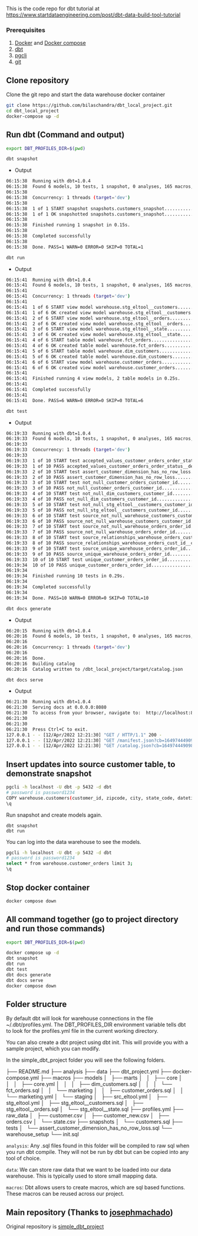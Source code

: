 This is the code repo for dbt tutorial at https://www.startdataengineering.com/post/dbt-data-build-tool-tutorial

### Prerequisites

1. [Docker](https://docs.docker.com/get-docker/) and [Docker compose](https://docs.docker.com/compose/install/)
2. [dbt](https://docs.getdbt.com/dbt-cli/installation/)
3. [pgcli](https://www.pgcli.com/install)
4. [git](https://git-scm.com/book/en/v2/Getting-Started-Installing-Git)

## Clone repository
Clone the git repo and start the data warehouse docker container

```bash
git clone https://github.com/bilaschandra/dbt_local_project.git
cd dbt_local_project
docker-compose up -d
```

## Run dbt (Command and output)

```bash
export DBT_PROFILES_DIR=$(pwd)
```
```bash
dbt snapshot
```
- Output
```bash
06:15:38  Running with dbt=1.0.4
06:15:38  Found 6 models, 10 tests, 1 snapshot, 0 analyses, 165 macros, 0 operations, 0 seed files, 3 sources, 0 exposures, 0 metrics
06:15:38  
06:15:38  Concurrency: 1 threads (target='dev')
06:15:38  
06:15:38  1 of 1 START snapshot snapshots.customers_snapshot.............................. [RUN]
06:15:38  1 of 1 OK snapshotted snapshots.customers_snapshot.............................. [SELECT 100 in 0.05s]
06:15:38  
06:15:38  Finished running 1 snapshot in 0.15s.
06:15:38  
06:15:38  Completed successfully
06:15:38  
06:15:38  Done. PASS=1 WARN=0 ERROR=0 SKIP=0 TOTAL=1
```

```bash
dbt run
```
- Output
```bash
06:15:41  Running with dbt=1.0.4
06:15:41  Found 6 models, 10 tests, 1 snapshot, 0 analyses, 165 macros, 0 operations, 0 seed files, 3 sources, 0 exposures, 0 metrics
06:15:41  
06:15:41  Concurrency: 1 threads (target='dev')
06:15:41  
06:15:41  1 of 6 START view model warehouse.stg_eltool__customers......................... [RUN]
06:15:41  1 of 6 OK created view model warehouse.stg_eltool__customers.................... [CREATE VIEW in 0.03s]
06:15:41  2 of 6 START view model warehouse.stg_eltool__orders............................ [RUN]
06:15:41  2 of 6 OK created view model warehouse.stg_eltool__orders....................... [CREATE VIEW in 0.02s]
06:15:41  3 of 6 START view model warehouse.stg_eltool__state............................. [RUN]
06:15:41  3 of 6 OK created view model warehouse.stg_eltool__state........................ [CREATE VIEW in 0.02s]
06:15:41  4 of 6 START table model warehouse.fct_orders................................... [RUN]
06:15:41  4 of 6 OK created table model warehouse.fct_orders.............................. [SELECT 999 in 0.03s]
06:15:41  5 of 6 START table model warehouse.dim_customers................................ [RUN]
06:15:41  5 of 6 OK created table model warehouse.dim_customers........................... [SELECT 100 in 0.02s]
06:15:41  6 of 6 START view model warehouse.customer_orders............................... [RUN]
06:15:41  6 of 6 OK created view model warehouse.customer_orders.......................... [CREATE VIEW in 0.02s]
06:15:41  
06:15:41  Finished running 4 view models, 2 table models in 0.25s.
06:15:41  
06:15:41  Completed successfully
06:15:41  
06:15:41  Done. PASS=6 WARN=0 ERROR=0 SKIP=0 TOTAL=6
```

```bash
dbt test
```
- Output
```bash
06:19:33  Running with dbt=1.0.4
06:19:33  Found 6 models, 10 tests, 1 snapshot, 0 analyses, 165 macros, 0 operations, 0 seed files, 3 sources, 0 exposures, 0 metrics
06:19:33  
06:19:33  Concurrency: 1 threads (target='dev')
06:19:33  
06:19:33  1 of 10 START test accepted_values_customer_orders_order_status__delivered__invoiced__shipped__processing__canceled__unavailable [RUN]
06:19:33  1 of 10 PASS accepted_values_customer_orders_order_status__delivered__invoiced__shipped__processing__canceled__unavailable [PASS in 0.03s]
06:19:33  2 of 10 START test assert_customer_dimension_has_no_row_loss.................... [RUN]
06:19:33  2 of 10 PASS assert_customer_dimension_has_no_row_loss.......................... [PASS in 0.01s]
06:19:33  3 of 10 START test not_null_customer_orders_customer_id......................... [RUN]
06:19:33  3 of 10 PASS not_null_customer_orders_customer_id............................... [PASS in 0.02s]
06:19:33  4 of 10 START test not_null_dim_customers_customer_id........................... [RUN]
06:19:33  4 of 10 PASS not_null_dim_customers_customer_id................................. [PASS in 0.01s]
06:19:33  5 of 10 START test not_null_stg_eltool__customers_customer_id................... [RUN]
06:19:33  5 of 10 PASS not_null_stg_eltool__customers_customer_id......................... [PASS in 0.01s]
06:19:33  6 of 10 START test source_not_null_warehouse_customers_customer_id.............. [RUN]
06:19:33  6 of 10 PASS source_not_null_warehouse_customers_customer_id.................... [PASS in 0.02s]
06:19:33  7 of 10 START test source_not_null_warehouse_orders_order_id.................... [RUN]
06:19:33  7 of 10 PASS source_not_null_warehouse_orders_order_id.......................... [PASS in 0.02s]
06:19:33  8 of 10 START test source_relationships_warehouse_orders_cust_id__customer_id__source_warehouse_customers_ [RUN]
06:19:33  8 of 10 PASS source_relationships_warehouse_orders_cust_id__customer_id__source_warehouse_customers_ [PASS in 0.02s]
06:19:33  9 of 10 START test source_unique_warehouse_orders_order_id...................... [RUN]
06:19:33  9 of 10 PASS source_unique_warehouse_orders_order_id............................ [PASS in 0.02s]
06:19:33  10 of 10 START test unique_customer_orders_order_id............................. [RUN]
06:19:34  10 of 10 PASS unique_customer_orders_order_id................................... [PASS in 0.02s]
06:19:34  
06:19:34  Finished running 10 tests in 0.29s.
06:19:34  
06:19:34  Completed successfully
06:19:34  
06:19:34  Done. PASS=10 WARN=0 ERROR=0 SKIP=0 TOTAL=10
```

```bash
dbt docs generate
```
- Output
```bash
06:20:15  Running with dbt=1.0.4
06:20:16  Found 6 models, 10 tests, 1 snapshot, 0 analyses, 165 macros, 0 operations, 0 seed files, 3 sources, 0 exposures, 0 metrics
06:20:16  
06:20:16  Concurrency: 1 threads (target='dev')
06:20:16  
06:20:16  Done.
06:20:16  Building catalog
06:20:16  Catalog written to /dbt_local_project/target/catalog.json
```

```bash
dbt docs serve
```
- Output
```bash
06:21:30  Running with dbt=1.0.4
06:21:30  Serving docs at 0.0.0.0:8080
06:21:30  To access from your browser, navigate to:  http://localhost:8080
06:21:30  
06:21:30  
06:21:30  Press Ctrl+C to exit.
127.0.0.1 - - [12/Apr/2022 12:21:30] "GET / HTTP/1.1" 200 -
127.0.0.1 - - [12/Apr/2022 12:21:30] "GET /manifest.json?cb=1649744490987 HTTP/1.1" 200 -
127.0.0.1 - - [12/Apr/2022 12:21:30] "GET /catalog.json?cb=1649744490987 HTTP/1.1" 200 -
```

## Insert updates into source customer table, to demonstrate snapshot

```bash
pgcli -h localhost -U dbt -p 5432 -d dbt
# password is password1234
COPY warehouse.customers(customer_id, zipcode, city, state_code, datetime_created, datetime_updated) FROM '/input_data/customer_new.csv' DELIMITER ',' CSV HEADER;
\q
```

Run snapshot and create models again.

```
dbt snapshot
dbt run
```

You can log into the data warehouse to see the models.

```bash
pgcli -h localhost -U dbt -p 5432 -d dbt
# password is password1234
select * from warehouse.customer_orders limit 3;
\q
```

## Stop docker container

```bash
docker compose down
```

## All command together (go to project directory and run those commands)

```bash
export DBT_PROFILES_DIR=$(pwd)

docker compose up -d
dbt snapshot
dbt run
dbt test
dbt docs generate
dbt docs serve
docker compose down
```

## Folder structure
By default dbt will look for warehouse connections in the file ~/.dbt/profiles.yml. The DBT_PROFILES_DIR environment variable tells dbt to look for the profiles.yml file in the current working directory.

You can also create a dbt project using dbt init. This will provide you with a sample project, which you can modify.

In the simple_dbt_project folder you will see the following folders.

├── README.md
├── analysis
├── data
├── dbt_project.yml
├── docker-compose.yml
├── macros
├── models
│   ├── marts
│   │   ├── core
│   │   │   ├── core.yml
│   │   │   ├── dim_customers.sql
│   │   │   └── fct_orders.sql
│   │   └── marketing
│   │       ├── customer_orders.sql
│   │       └── marketing.yml
│   └── staging
│       ├── src_eltool.yml
│       ├── stg_eltool.yml
│       ├── stg_eltool__customers.sql
│       ├── stg_eltool__orders.sql
│       └── stg_eltool__state.sql
├── profiles.yml
├── raw_data
│   ├── customer.csv
│   ├── customer_new.csv
│   ├── orders.csv
│   └── state.csv
├── snapshots
│   └── customers.sql
├── tests
│   └── assert_customer_dimension_has_no_row_loss.sql
└── warehouse_setup
    └── init.sql

`analysis`: Any .sql files found in this folder will be compiled to raw sql when you run dbt compile. They will not be run by dbt but can be copied into any tool of choice.

`data`: We can store raw data that we want to be loaded into our data warehouse. This is typically used to store small mapping data.

`macros`: Dbt allows users to create macros, which are sql based functions. These macros can be reused across our project.
## Main repository (Thanks to [josephmachado](https://github.com/josephmachado))

Original repository is [simple_dbt_project](https://github.com/josephmachado/simple_dbt_project)
